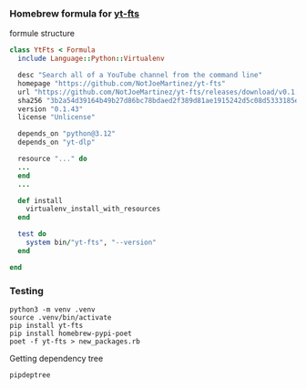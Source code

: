 
### Homebrew formula for [yt-fts](https://github.com/NotJoeMartinez/yt-fts)



formule structure
```rb
class YtFts < Formula
  include Language::Python::Virtualenv

  desc "Search all of a YouTube channel from the command line"
  homepage "https://github.com/NotJoeMartinez/yt-fts"
  url "https://github.com/NotJoeMartinez/yt-fts/releases/download/v0.1.43/yt-fts-0.1.43.tar.gz"
  sha256 "3b2a54d39164b49b27d86bc78bdaed2f389d81ae1915242d5c08d5333185e6e0"
  version "0.1.43"
  license "Unlicense"

  depends_on "python@3.12"
  depends_on "yt-dlp"

  resource "..." do
  ...
  end
  ...

  def install
    virtualenv_install_with_resources
  end

  test do
    system bin/"yt-fts", "--version"
  end

end


```

### Testing 

```
python3 -m venv .venv
source .venv/bin/activate
pip install yt-fts 
pip install homebrew-pypi-poet
poet -f yt-fts > new_packages.rb
```


Getting dependency tree
```
pipdeptree 
```


